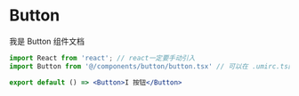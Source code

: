 # Button

我是 Button 组件文档

```jsx
import React from 'react'; // react一定要手动引入
import Button from '@/components/button/button.tsx' // 可以在 .umirc.ts配置alias

export default () => <Button>I 按钮</Button>
```

